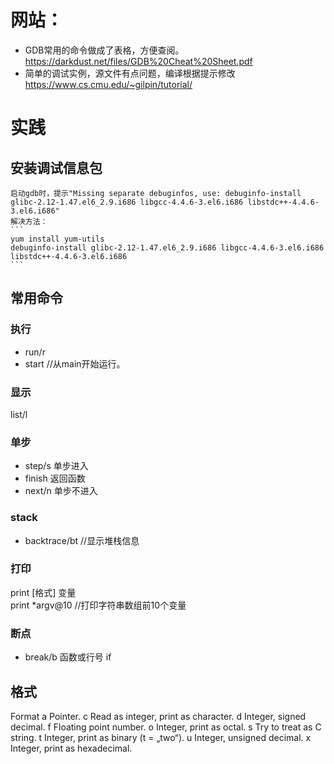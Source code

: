 # 网站：
- GDB常用的命令做成了表格，方便查阅。  
https://darkdust.net/files/GDB%20Cheat%20Sheet.pdf
- 简单的调试实例，源文件有点问题，编译根据提示修改
https://www.cs.cmu.edu/~gilpin/tutorial/

# 实践
## 安装调试信息包  
    启动gdb时，提示"Missing separate debuginfos, use: debuginfo-install glibc-2.12-1.47.el6_2.9.i686 libgcc-4.4.6-3.el6.i686 libstdc++-4.4.6-   3.el6.i686"  
    解决方法：
    ```
    yum install yum-utils
    debuginfo-install glibc-2.12-1.47.el6_2.9.i686 libgcc-4.4.6-3.el6.i686 libstdc++-4.4.6-3.el6.i686
    ```
## 常用命令
### 执行
- run/r
- start //从main开始运行。

### 显示
list/l
### 单步
- step/s 单步进入
- finish 返回函数
- next/n 单步不进入
### stack
- backtrace/bt //显示堆栈信息

### 打印
 print [格式] 变量  
 print *argv@10 //打印字符串数组前10个变量

### 断点
- break/b 函数或行号 if <condition>
    
## 格式
Format
a Pointer.
c Read as integer, print as character.
d Integer, signed decimal.
f Floating point number.
o Integer, print as octal.
s Try to treat as C string.
t Integer, print as binary (t = „two“).
u Integer, unsigned decimal.
x Integer, print as hexadecimal.
